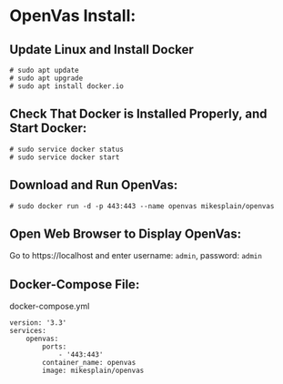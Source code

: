 # OpenVas Install:
## Update Linux and Install Docker
~~~
# sudo apt update
# sudo apt upgrade
# sudo apt install docker.io
~~~
## Check That Docker is Installed Properly, and Start Docker:
~~~
# sudo service docker status
# sudo service docker start
~~~
## Download and Run OpenVas:
~~~
# sudo docker run -d -p 443:443 --name openvas mikesplain/openvas
~~~
## Open Web Browser to Display OpenVas:
Go to https://localhost and enter username: `admin`, password: `admin`

## Docker-Compose File:
docker-compose.yml
~~~
version: '3.3'
services:
    openvas:
        ports:
            - '443:443'
        container_name: openvas
        image: mikesplain/openvas
~~~
